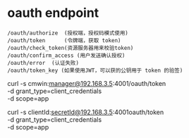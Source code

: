 # oauth endpoint
```
/oauth/authorize  (授权端，授权码模式使用)
/oauth/token      (令牌端，获取 token)
/oauth/check_token(资源服务器用来校验token)
/oauth/confirm_access (用户发送确认授权)
/oauth/error  (认证失败)
/oauth/token_key (如果使用JWT，可以获的公钥用于 token 的验签)
```



curl -s cmwin:manager@192.168.3.5:4001/oauth/token  \
 -d grant_type=client_credentials \
 -d scope=app


 curl -s clientId:secretId@192.168.3.5:4001oauth/token  \
 -d grant_type=client_credentials \
 -d scope=app
